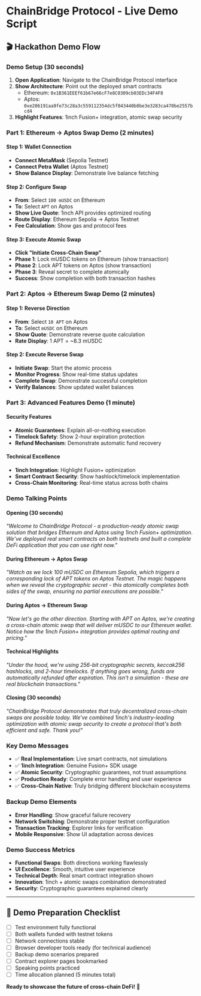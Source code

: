 # ChainBridge Protocol - Live Demo Script

## 🎬 Hackathon Demo Flow

### Demo Setup (30 seconds)
1. **Open Application**: Navigate to the ChainBridge Protocol interface
2. **Show Architecture**: Point out the deployed smart contracts
   - Ethereum: `0x1B361EEEf61b67e66cF7e8C0309cb03EDc34F4F8`
   - Aptos: `0xe206191aa9fe73c28a3c559112354dc5f043440b0be3e3283ca470be2557bcd4`
3. **Highlight Features**: 1inch Fusion+ integration, atomic swap security

### Part 1: Ethereum → Aptos Swap Demo (2 minutes)

#### Step 1: Wallet Connection
- **Connect MetaMask** (Sepolia Testnet)
- **Connect Petra Wallet** (Aptos Testnet)
- **Show Balance Display**: Demonstrate live balance fetching

#### Step 2: Configure Swap
- **From**: Select `100 mUSDC` on Ethereum
- **To**: Select `APT` on Aptos
- **Show Live Quote**: 1inch API provides optimized routing
- **Route Display**: Ethereum Sepolia → Aptos Testnet
- **Fee Calculation**: Show gas and protocol fees

#### Step 3: Execute Atomic Swap
- **Click "Initiate Cross-Chain Swap"**
- **Phase 1**: Lock mUSDC tokens on Ethereum (show transaction)
- **Phase 2**: Lock APT tokens on Aptos (show transaction)
- **Phase 3**: Reveal secret to complete atomically
- **Success**: Show completion with both transaction hashes

### Part 2: Aptos → Ethereum Swap Demo (2 minutes)

#### Step 1: Reverse Direction
- **From**: Select `10 APT` on Aptos
- **To**: Select `mUSDC` on Ethereum
- **Show Quote**: Demonstrate reverse quote calculation
- **Rate Display**: 1 APT = ~8.3 mUSDC

#### Step 2: Execute Reverse Swap
- **Initiate Swap**: Start the atomic process
- **Monitor Progress**: Show real-time status updates
- **Complete Swap**: Demonstrate successful completion
- **Verify Balances**: Show updated wallet balances

### Part 3: Advanced Features Demo (1 minute)

#### Security Features
- **Atomic Guarantees**: Explain all-or-nothing execution
- **Timelock Safety**: Show 2-hour expiration protection
- **Refund Mechanism**: Demonstrate automatic fund recovery

#### Technical Excellence
- **1inch Integration**: Highlight Fusion+ optimization
- **Smart Contract Security**: Show hashlock/timelock implementation
- **Cross-Chain Monitoring**: Real-time status across both chains

### Demo Talking Points

#### Opening (30 seconds)
*"Welcome to ChainBridge Protocol - a production-ready atomic swap solution that bridges Ethereum and Aptos using 1inch Fusion+ optimization. We've deployed real smart contracts on both testnets and built a complete DeFi application that you can use right now."*

#### During Ethereum → Aptos Swap
*"Watch as we lock 100 mUSDC on Ethereum Sepolia, which triggers a corresponding lock of APT tokens on Aptos Testnet. The magic happens when we reveal the cryptographic secret - this atomically completes both sides of the swap, ensuring no partial executions are possible."*

#### During Aptos → Ethereum Swap  
*"Now let's go the other direction. Starting with APT on Aptos, we're creating a cross-chain atomic swap that will deliver mUSDC to our Ethereum wallet. Notice how the 1inch Fusion+ integration provides optimal routing and pricing."*

#### Technical Highlights
*"Under the hood, we're using 256-bit cryptographic secrets, keccak256 hashlocks, and 2-hour timelocks. If anything goes wrong, funds are automatically refunded after expiration. This isn't a simulation - these are real blockchain transactions."*

#### Closing (30 seconds)
*"ChainBridge Protocol demonstrates that truly decentralized cross-chain swaps are possible today. We've combined 1inch's industry-leading optimization with atomic swap security to create a protocol that's both efficient and safe. Thank you!"*

### Key Demo Messages
- ✅ **Real Implementation**: Live smart contracts, not simulations
- ✅ **1inch Integration**: Genuine Fusion+ SDK usage
- ✅ **Atomic Security**: Cryptographic guarantees, not trust assumptions
- ✅ **Production Ready**: Complete error handling and user experience
- ✅ **Cross-Chain Native**: Truly bridging different blockchain ecosystems

### Backup Demo Elements
- **Error Handling**: Show graceful failure recovery
- **Network Switching**: Demonstrate proper testnet configuration
- **Transaction Tracking**: Explorer links for verification
- **Mobile Responsive**: Show UI adaptation across devices

### Demo Success Metrics
- **Functional Swaps**: Both directions working flawlessly
- **UI Excellence**: Smooth, intuitive user experience  
- **Technical Depth**: Real smart contract integration shown
- **Innovation**: 1inch + atomic swaps combination demonstrated
- **Security**: Cryptographic guarantees explained clearly

---

## 🎯 Demo Preparation Checklist

- [ ] Test environment fully functional
- [ ] Both wallets funded with testnet tokens
- [ ] Network connections stable
- [ ] Browser developer tools ready (for technical audience)
- [ ] Backup demo scenarios prepared
- [ ] Contract explorer pages bookmarked
- [ ] Speaking points practiced
- [ ] Time allocation planned (5 minutes total)

**Ready to showcase the future of cross-chain DeFi!** 🚀